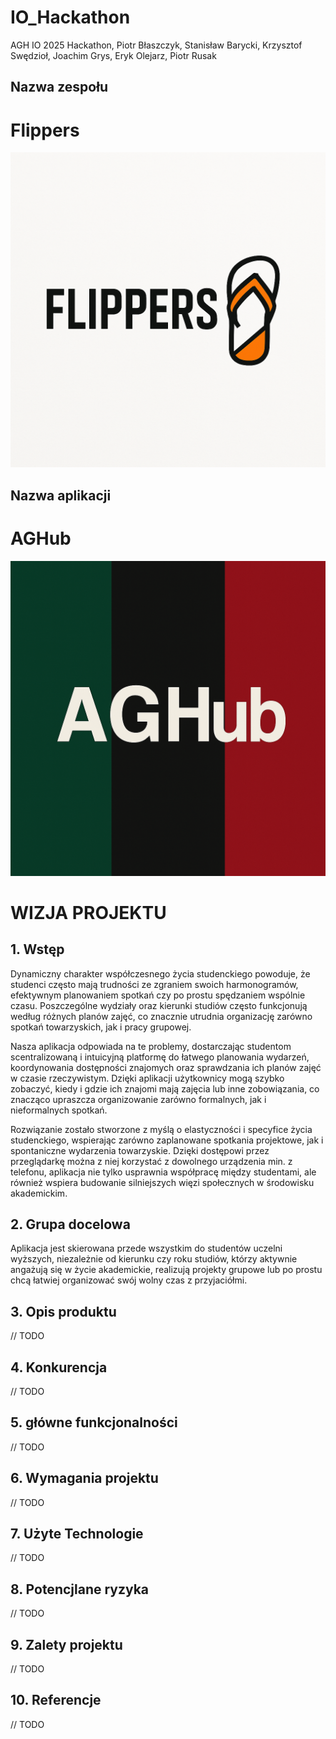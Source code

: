 # IO_Hackathon
AGH IO 2025 Hackathon, Piotr Błaszczyk, Stanisław Barycki, Krzysztof Swędzioł, Joachim Grys, Eryk Olejarz, Piotr Rusak  
## Nazwa zespołu ##  
# Flippers   
![alt text](team_logo.png)
## Nazwa aplikacji   
# AGHub    
![alt text](app_logo.png)

# WIZJA PROJEKTU

## 1. Wstęp  

Dynamiczny charakter współczesnego życia studenckiego powoduje, że studenci często mają trudności ze zgraniem swoich harmonogramów, efektywnym planowaniem spotkań czy po prostu spędzaniem wspólnie czasu. Poszczególne wydziały oraz kierunki studiów często funkcjonują według różnych planów zajęć, co znacznie utrudnia organizację zarówno spotkań towarzyskich, jak i pracy grupowej.

Nasza aplikacja odpowiada na te problemy, dostarczając studentom scentralizowaną i intuicyjną platformę do łatwego planowania wydarzeń, koordynowania dostępności znajomych oraz sprawdzania ich planów zajęć w czasie rzeczywistym. Dzięki aplikacji użytkownicy mogą szybko zobaczyć, kiedy i gdzie ich znajomi mają zajęcia lub inne zobowiązania, co znacząco upraszcza organizowanie zarówno formalnych, jak i nieformalnych spotkań.

Rozwiązanie zostało stworzone z myślą o elastyczności i specyfice życia studenckiego, wspierając zarówno zaplanowane spotkania projektowe, jak i spontaniczne wydarzenia towarzyskie. Dzięki dostępowi przez przeglądarkę można z niej korzystać z dowolnego urządzenia min. z telefonu, aplikacja nie tylko usprawnia współpracę między studentami, ale również wspiera budowanie silniejszych więzi społecznych w środowisku akademickim.


## 2. Grupa docelowa

Aplikacja jest skierowana przede wszystkim do studentów uczelni wyższych, niezależnie od kierunku czy roku studiów, którzy aktywnie angażują się w życie akademickie, realizują projekty grupowe lub po prostu chcą łatwiej organizować swój wolny czas z przyjaciółmi.

## 3. Opis produktu 

// TODO

## 4. Konkurencja

// TODO

## 5. główne funkcjonalności

// TODO

## 6. Wymagania projektu 

// TODO

## 7. Użyte Technologie

// TODO

## 8. Potencjlane ryzyka

// TODO

## 9. Zalety projektu

// TODO

## 10. Referencje

// TODO